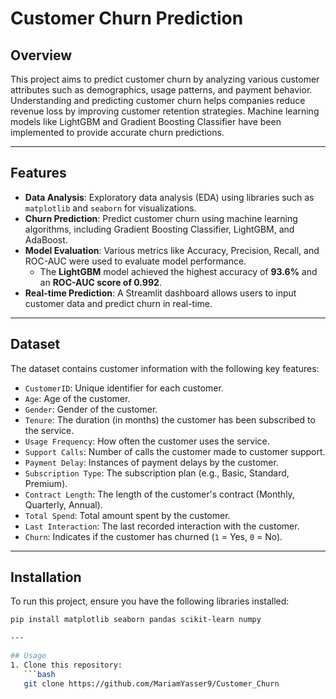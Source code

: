 # Customer Churn Prediction

## Overview
This project aims to predict customer churn by analyzing various customer attributes such as demographics, usage patterns, and payment behavior. Understanding and predicting customer churn helps companies reduce revenue loss by improving customer retention strategies. Machine learning models like LightGBM and Gradient Boosting Classifier have been implemented to provide accurate churn predictions.

---

## Features
- **Data Analysis**: Exploratory data analysis (EDA) using libraries such as `matplotlib` and `seaborn` for visualizations.
- **Churn Prediction**: Predict customer churn using machine learning algorithms, including Gradient Boosting Classifier, LightGBM, and AdaBoost.
- **Model Evaluation**: Various metrics like Accuracy, Precision, Recall, and ROC-AUC were used to evaluate model performance. 
  - The **LightGBM** model achieved the highest accuracy of **93.6%** and an **ROC-AUC score of 0.992**.
- **Real-time Prediction**: A Streamlit dashboard allows users to input customer data and predict churn in real-time.

---

## Dataset
The dataset contains customer information with the following key features:

- `CustomerID`: Unique identifier for each customer.
- `Age`: Age of the customer.
- `Gender`: Gender of the customer.
- `Tenure`: The duration (in months) the customer has been subscribed to the service.
- `Usage Frequency`: How often the customer uses the service.
- `Support Calls`: Number of calls the customer made to customer support.
- `Payment Delay`: Instances of payment delays by the customer.
- `Subscription Type`: The subscription plan (e.g., Basic, Standard, Premium).
- `Contract Length`: The length of the customer's contract (Monthly, Quarterly, Annual).
- `Total Spend`: Total amount spent by the customer.
- `Last Interaction`: The last recorded interaction with the customer.
- `Churn`: Indicates if the customer has churned (`1` = Yes, `0` = No).

---

## Installation
To run this project, ensure you have the following libraries installed:

```bash
pip install matplotlib seaborn pandas scikit-learn numpy

---

## Usage
1. Clone this repository:
   ```bash
   git clone https://github.com/MariamYasser9/Customer_Churn
